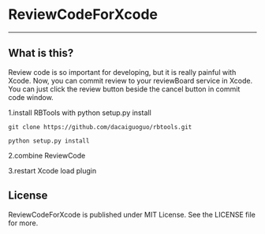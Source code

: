 # ReviewCodeForXcode
---

## What is this?

Review code is so important for developing, but it is really painful with Xcode. Now, you can commit review to your reviewBoard service in Xcode. You can just click the review button beside the cancel button in commit code window.

1.install RBTools with python setup.py install
```
git clone https://github.com/dacaiguoguo/rbtools.git
```
```
python setup.py install
```
2.combine ReviewCode

3.restart Xcode load plugin

## License

ReviewCodeForXcode is published under MIT License. See the LICENSE file for more.
